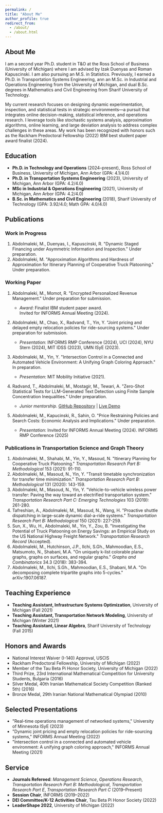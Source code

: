 ```yaml
---
permalink: /
title: "About Me"
author_profile: true
redirect_from: 
  - /about/
  - /about.html
---
```


## About Me

I am a second year Ph.D. student in T\&O at the Ross School of Business (University of Michigan) where I am advised by Izak Duenyas and Roman Kapuscinski. I am also pursuing an M.S. in Statistics. Previously, I earned a Ph.D. in Transportation Systems Engineering, ann an M.Sc. in Industrial and Operations Engineering from the University of Michigan, and dual B.Sc. degrees in Mathematics and Civil Engineering from Sharif University of Technology.

My current research focuses on designing dynamic experimentation, inspection, and statistical tests in strategic environments—a pursuit that integrates online decision-making, statistical inference, and operations research. I leverage tools like stochastic systems analysis, approximation algorithms, online learning, and large deviation analysis to address complex challenges in these areas. My work has been recognized with honors such as the Rackham Predoctoral Fellowship (2022) IBM best student paper award finalist (2024).


## Education
- **Ph.D. in Technology and Operations** (2024–present), Ross School of Business, University of Michigan, Ann Arbor  (GPA: 4.1/4.0)
- **Ph.D. in Transportation Systems Engineering** (2023), University of Michigan, Ann Arbor  (GPA: 4.2/4.0)
- **MSc in Industrial & Operations Engineering** (2021), University of Michigan, Ann Arbor (GPA: 4.2/4.0)  
- **B.Sc. in Mathematics and Civil Engineering** (2018), Sharif University of Technology (GPA: 3.92/4.0; Math GPA: 4.0/4.0)

## Publications

### Work in Progress  
1. Abdolmaleki, M., Duenyas, I., Kapuscinski, R. "Dynamic Staged Financing under Asymmetric Information and Inspection." Under preparation.  
2. Abdolmaleki, M. "Approximation Algorithms and Hardness of Approximation for Itinerary Planning of Cooperative Truck Platooning." Under preparation.


### Working Paper  
1. Abdolmaleki, M., Momot, R. "Encrypted Personalized Revenue Management." Under preparation for submission.  
   - *Award*: Finalist IBM student paper award.  
   Invited for INFORMS Annual Meeting (2024).
     
2. Abdolmaleki, M., Chao, X., Radvand, T., Yin, Y. "Joint pricing and delayed empty relocation policies for ride-sourcing systems." Under preparation for submission.  
   - *Presentation*: INFORMS RMP Conference (2024), UCI (2024), NYU Stern (2024), MIT IDSS (2023), UMN ISyE (2023).  
3. Abdolmaleki, M., Yin, Y. "Intersection Control in a Connected and Automated Vehicle Environment: A Unifying Graph Coloring Approach." In preparation.  
   - *Presentation*: MIT Mobility Initiative (2021).  
4. Radvand, T., Abdolmaleki, M., Mostagir, M., Tewari, A. "Zero-Shot Statistical Tests for LLM-Generated Text Detection using Finite Sample Concentration Inequalities." Under preparation.  
   - *Junior mentorship*. [GitHub Repository](https://github.com/TaraRadvand74/llm-text-detection) | [Live Demo](https://huggingface.co/spaces/tararad/Liketropy-LLM-Detector)  
5. Abdolmaleki, M., Kapucinski, R., Sahin, O. "Price Restraining Policies and Search Costs: Economic Analysis and Implications." Under preparation.  
   - *Presentation*: Invited for INFORMS Annual Meeting (2024). INFORMS RMP Conference (2025)




### Publications in Transportation Science and Graph Theory
1. Abdolmaleki, M., Shahabi, M., Yin, Y., Masoud, N. "Itinerary Planning for Cooperative Truck Platooning." *Transportation Research Part B: Methodological* 153 (2021): 91-110.  
2. Abdolmaleki, M., Masoud, N., Yin, Y. "Transit timetable synchronization for transfer time minimization." *Transportation Research Part B: Methodological* 131 (2020): 143-159.  
3. Abdolmaleki, M., Masoud, N., Yin, Y. "Vehicle-to-vehicle wireless power transfer: Paving the way toward an electrified transportation system." *Transportation Research Part C: Emerging Technologies* 103 (2019): 261-280.  
4. Tafreshian, A., Abdolmaleki, M., Masoud, N., Wang, H. "Proactive shuttle dispatching in large-scale dynamic dial-a-ride systems." *Transportation Research Part B: Methodological* 150 (2021): 227-259.  
5. Sun, X., Wu, H., Abdolmaleki, M., Yin, Y., Zou, B. "Investigating the Potential of Truck Platooning on Energy Savings: an Empirical Study on the US National Highway Freight Network." *Transportation Research Record* (Accepted).  
6. Abdolmaleki, M., Hutchinson, J.P., Ilchi, S.Gh., Mahmoodian, E.S., Matsumoto, N., Shabani, M.A. "On uniquely k-list colorable planar graphs, graphs on surfaces, and regular graphs." *Graphs and Combinatorics* 34.3 (2018): 383-394.  
7. Abdolmaleki, M., Ilchi, S.Gh., Mahmoodian, E.S., Shabani, M.A. "On decomposing complete tripartite graphs into 5-cycles." arXiv:1907.06187.  

## Teaching Experience
- **Teaching Assistant, Infrastructure Systems Optimization**, University of Michigan (Fall 2021)  
- **Teaching Assistant, Transportation Network Modeling**, University of Michigan (Winter 2021)  
- **Teaching Assistant, Linear Algebra**, Sharif University of Technology (Fall 2015)

## Honors and Awards
- National Interest Waiver (I-140) Approval, USCIS  
- Rackham Predoctoral Fellowship, University of Michigan (2022)  
- Member of the Tau Beta Pi Honor Society, University of Michigan (2022)  
- Third Prize, 23rd International Mathematical Competition for University Students, Bulgaria (2016)  
- Silver Medal, 40th Iranian Mathematical Society Competition (Ranked 5th) (2016)  
- Bronze Medal, 29th Iranian National Mathematical Olympiad (2010)

## Selected Presentations
- "Real-time operations management of networked systems," University of Minnesota ISyE (2023)  
- "Dynamic joint pricing and empty relocation policies for ride-sourcing systems," INFORMS Annual Meeting (2022)  
- "Intersection control in a connected and automated vehicle environment: A unifying graph coloring approach," INFORMS Annual Meeting (2021)

## Service
- **Journals Refereed**: *Management Science*, *Operations Research*, *Transportation Research Part B: Methodological*, *Transportation Research Part E*, *Transportation Research Part C* (2019–Present)  
- **Session Chair**, INFORMS (2019–2022)  
- **DEI Committee/K-12 Activities Chair**, Tau Beta Pi Honor Society (2022)  
- **LeaderShape 2022**, University of Michigan (2022)